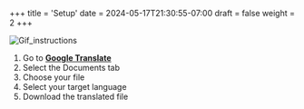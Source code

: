 +++
title = 'Setup'
date = 2024-05-17T21:30:55-07:00
draft = false
weight = 2
+++

![Gif_instructions](/Translate_Documents/images/gif_instructions.gif?height=300px&lightbox=false)


1. Go to [**Google Translate**](https://translate.google.com/)
2. Select the Documents tab
3. Choose your file
4. Select your target language
5. Download the translated file
